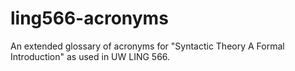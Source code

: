 # ling566-acronyms
An extended glossary of acronyms for "Syntactic Theory A Formal Introduction" as used in UW LING 566.
